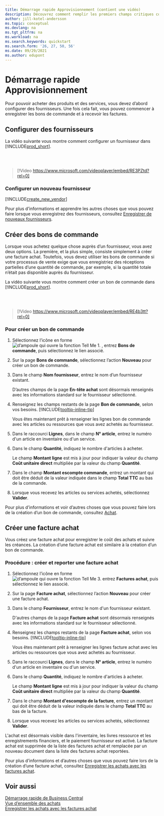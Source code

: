 ```yaml
---
title: Démarrage rapide Approvisionnement (contient une vidéo)
description: Découvrez comment remplir les premiers champs critiques concernant les fournisseurs dans Business Central afin de pouvoir commencer à acheter des produits et des services.
author: jill-kotel-andersson
ms.topic: conceptual
ms.devlang: na
ms.tgt_pltfrm: na
ms.workload: na
ms.search.keywords: quickstart
ms.search.form: '26, 27, 50, 56'
ms.date: 09/29/2021
ms.author: edupont
---
```


# Démarrage rapide Approvisionnement

Pour pouvoir acheter des produits et des services, vous devez d’abord configurer des fournisseurs. Une fois cela fait, vous pouvez commencer à enregistrer les bons de commande et à recevoir les factures.  

## Configurer des fournisseurs

La vidéo suivante vous montre comment configurer un fournisseur dans [!INCLUDE[prod_short](includes/prod_short.md)].

<br><br>  

> [!Video https://www.microsoft.com/videoplayer/embed/RE3PZtd?rel=0]

### Configurer un nouveau fournisseur

[!INCLUDE[create_new_vendor](includes/create_new_vendor.md)]

Pour plus d’informations et apprendre les autres choses que vous pouvez faire lorsque vous enregistrez des fournisseurs, consultez [Enregistrer de nouveaux fournisseurs](purchasing-how-register-new-vendors.md).  

## Créer des bons de commande

Lorsque vous achetez quelque chose auprès d’un fournisseur, vous avez deux options. La première, et la plus simple, consiste simplement à créer une facture achat. Toutefois, vous devez utiliser les bons de commande si votre processus de vente exige que vous enregistriez des réceptions partielles d’une quantité de commande, par exemple, si la quantité totale n’était pas disponible auprès du fournisseur.

La vidéo suivante vous montre comment créer un bon de commande dans [!INCLUDE[prod_short](includes/prod_short.md)].

<br><br>

> [!Video https://www.microsoft.com/videoplayer/embed/RE4b3tt?rel=0]

### Pour créer un bon de commande  

1. Sélectionnez l’icône en forme ![d’ampoule qui ouvre la fonction Tell Me 1.](media/ui-search/search_small.png "Dites-moi ce que vous voulez faire") , entrez **Bons de commande**, puis sélectionnez le lien associé.  

2. Sur la page **Bons de commande**, sélectionnez l’action **Nouveau** pour créer un bon de commande.

3. Dans le champ **Nom fournisseur**, entrez le nom d’un fournisseur existant.

    D’autres champs de la page **En-tête achat** sont désormais renseignés avec les informations standard sur le fournisseur sélectionné.  

4. Renseignez les champs restants de la page **Bon de commande**, selon vos besoins. [!INCLUDE[tooltip-inline-tip](includes/tooltip-inline-tip_md.md)]

    Vous êtes maintenant prêt à renseigner les lignes bon de commande avec les articles ou ressources que vous avez achetés au fournisseur.

5. Dans le raccourci **Lignes**, dans le champ **N° article**, entrez le numéro d'un article en inventaire ou d'un service.

6. Dans le champ **Quantité**, indiquez le nombre d'articles à acheter.

    Le champ **Montant ligne** est mis à jour pour indiquer la valeur du champ **Coût unitaire direct** multipliée par la valeur du champ **Quantité**.

7. Dans le champ **Montant escompte commande**, entrez un montant qui doit être déduit de la valeur indiquée dans le champ **Total TTC** au bas de la commande.

8. Lorsque vous recevez les articles ou services achetés, sélectionnez **Valider**.

Pour plus d’informations et voir d’autres choses que vous pouvez faire lors de la création d’un bon de commande, consultez [Achat](purchasing-manage-purchasing.md).  

## Créer une facture achat  

Vous créez une facture achat pour enregistrer le coût des achats et suivre les créances. La création d’une facture achat est similaire à la création d’un bon de commande.

### Procédure : créer et reporter une facture achat  

1. Sélectionnez l’icône en forme ![d’ampoule qui ouvre la fonction Tell Me 3.](media/ui-search/search_small.png "Dites-moi ce que vous voulez faire") entrez **Factures achat**, puis sélectionnez le lien associé.  
2. Sur la page **Facture achat**, sélectionnez l’action **Nouveau** pour créer une facture achat.
3. Dans le champ **Fournisseur**, entrez le nom d'un fournisseur existant.

    D'autres champs de la page **Facture achat** sont désormais renseignés avec les informations standard sur le fournisseur sélectionné.

4. Renseignez les champs restants de la page **Facture achat**, selon vos besoins. [!INCLUDE[tooltip-inline-tip](includes/tooltip-inline-tip_md.md)]

    Vous êtes maintenant prêt à renseigner les lignes facture achat avec les articles ou ressources que vous avez achetés au fournisseur.

5. Dans le raccourci **Lignes**, dans le champ **N° article**, entrez le numéro d'un article en inventaire ou d'un service.
6. Dans le champ **Quantité**, indiquez le nombre d'articles à acheter.

    Le champ **Montant ligne** est mis à jour pour indiquer la valeur du champ **Coût unitaire direct** multipliée par la valeur du champ **Quantité**.

7. Dans le champ **Montant d'escompte de la facture**, entrez un montant qui doit être déduit de la valeur indiquée dans le champ **Total TTC** au bas de la facture.

8. Lorsque vous recevez les articles ou services achetés, sélectionnez **Valider**.

L'achat est désormais visible dans l'inventaire, les livres ressource et les enregistrements financiers, et le paiement fournisseur est activé. La facture achat est supprimée de la liste des factures achat et remplacée par un nouveau document dans la liste des factures achat reportées.  

Pour plus d’informations et d’autres choses que vous pouvez faire lors de la création d’une facture achat, consultez [Enregistrer les achats avec les factures achat](purchasing-how-record-purchases.md).

## Voir aussi

[Démarrage rapide de Business Central](quick-start-business-central.md)  
[Vue d’ensemble des achats](Purchasing-manage-purchasing.md)  
[Enregistrer les achats avec les factures achat](purchasing-how-record-purchases.md)  
